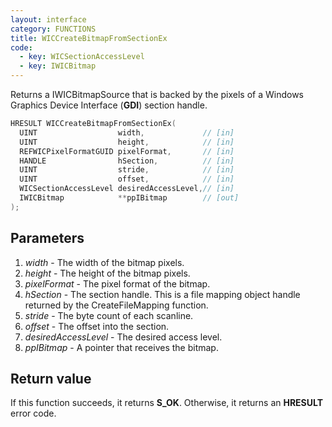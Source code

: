```yaml
---
layout: interface
category: FUNCTIONS
title: WICCreateBitmapFromSectionEx
code:
  - key: WICSectionAccessLevel
  - key: IWICBitmap
---
```


Returns a IWICBitmapSource that is backed by the pixels of a Windows Graphics Device Interface (**GDI**) section handle.

```cpp
HRESULT WICCreateBitmapFromSectionEx(
  UINT                  width,             // [in]
  UINT                  height,            // [in]
  REFWICPixelFormatGUID pixelFormat,       // [in]
  HANDLE                hSection,          // [in]
  UINT                  stride,            // [in]
  UINT                  offset,            // [in]
  WICSectionAccessLevel desiredAccessLevel,// [in]
  IWICBitmap            **ppIBitmap        // [out]
);
```

## Parameters

1. *width* - The width of the bitmap pixels.
2. *height* - The height of the bitmap pixels.
3. *pixelFormat* - The pixel format of the bitmap.
4. *hSection* - The section handle.
   This is a file mapping object handle returned by the CreateFileMapping function.
5. *stride* - The byte count of each scanline.
6. *offset* - The offset into the section.
7. *desiredAccessLevel* - The desired access level.
8. *ppIBitmap* - A pointer that receives the bitmap.

## Return value

If this function succeeds, it returns **S_OK**.
Otherwise, it returns an **HRESULT** error code.

